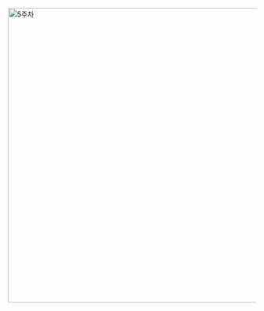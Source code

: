 

<img width="600" alt="5주차" src="https://user-images.githubusercontent.com/81062189/132532534-a536150e-d8f2-4911-96a6-cee7cad93b34.png">
